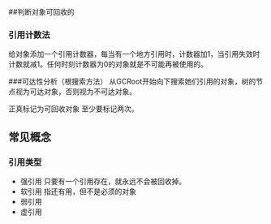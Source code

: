 ##判断对象可回收的
### 引用计数法
给对象添加一个引用计数器，每当有一个地方引用时，计数器加1，当引用失效时计数就减1。任何时刻计数器为0的对象就是不可能再被使用的。

###可达性分析（根搜索方法）
从GCRoot开始向下搜索她们引用的对象，树的节点视为可达对象，否则视为不可达对象。

正真标记为可回收对象 至少要标记两次。

## 常见概念
### 引用类型
- 强引用
只要有一个引用存在，就永远不会被回收掉。
- 软引用
指还有用，但不是必须的对象
- 弱引用
- 虚引用
